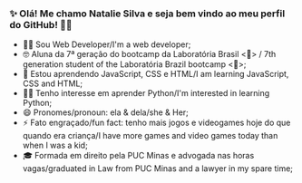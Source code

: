 ### ✨ Olá! Me chamo Natalie Silva e seja bem vindo ao meu perfil do GitHub! 🎉👋

- 👩‍💻 Sou Web Developer/I'm a web developer;
- 🤓 Aluna da 7ª geração do bootcamp da Laboratória Brasil <💛> / 7th generation student of the Laboratória Brazil bootcamp <💛>;
- 🌱 Estou aprendendo JavaScript, CSS e HTML/I am learning JavaScript, CSS and HTML;
- 🐱‍🏍 Tenho interesse em aprender Python/I'm interested in learning Python;
- 😄 Pronomes/pronoun: ela & dela/she & Her;
- ⚡ Fato engraçado/fun fact: tenho mais jogos e videogames hoje do que quando era criança/I have more games and video games today than when I was a kid;
- 🎓 Formada em direito pela PUC Minas e advogada nas horas vagas/graduated in Law from PUC Minas and a lawyer in my spare time;




